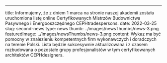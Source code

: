 ---
title: Informujemy, że z dniem 1 marca na stronie naszej akademii została uruchomiona  listę online Certyfikowanych Mistrzów Budownictwa Pasywnego i Energooszczędnego CEPHtradespersons. 
date: 2022-03-25
slug: second-news
type: news
thumb: ../images/newsThumbs/news-3.png
featuredImage: ../images/newsThumbs/news-3.png
content: Wykaz ma być pomocny w znalezieniu kompetentnych firm wykonawczych i doradczych na terenie Polski.  Lista będzie sukcesywnie aktualizowana i z czasem rozbudowana o pozostałe grupy profesjonalistów w tym certyfikowanych architektów CEPHdesigners.
